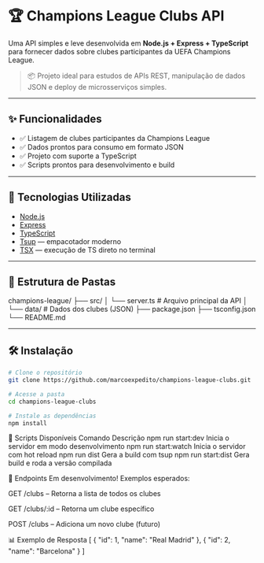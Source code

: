 # 🏆 Champions League Clubs API

Uma API simples e leve desenvolvida em **Node.js + Express + TypeScript** para fornecer dados sobre clubes participantes da UEFA Champions League.

> 📦 Projeto ideal para estudos de APIs REST, manipulação de dados JSON e deploy de microsserviços simples.

---

## ✨ Funcionalidades

- ✅ Listagem de clubes participantes da Champions League
- ✅ Dados prontos para consumo em formato JSON
- ✅ Projeto com suporte a TypeScript
- ✅ Scripts prontos para desenvolvimento e build

---

## 🚀 Tecnologias Utilizadas

- [Node.js](https://nodejs.org/)
- [Express](https://expressjs.com/)
- [TypeScript](https://www.typescriptlang.org/)
- [Tsup](https://tsup.egoist.dev/) — empacotador moderno
- [TSX](https://github.com/esbuild-kit/tsx) — execução de TS direto no terminal

---

## 📁 Estrutura de Pastas

champions-league/
├── src/
│ └── server.ts # Arquivo principal da API
│ └── data/ # Dados dos clubes (JSON)
├── package.json
├── tsconfig.json
└── README.md



---

## 🛠️ Instalação

```bash
# Clone o repositório
git clone https://github.com/marcoexpedito/champions-league-clubs.git

# Acesse a pasta
cd champions-league-clubs

# Instale as dependências
npm install

```

🧪 Scripts Disponíveis
Comando	Descrição
npm run start:dev	Inicia o servidor em modo desenvolvimento
npm run start:watch	Inicia o servidor com hot reload
npm run dist	Gera a build com tsup
npm run start:dist	Gera build e roda a versão compilada


📡 Endpoints
Em desenvolvimento! Exemplos esperados:

GET /clubs – Retorna a lista de todos os clubes

GET /clubs/:id – Retorna um clube específico

POST /clubs – Adiciona um novo clube (futuro)


📊 Exemplo de Resposta
[
  {
    "id": 1,
    "name": "Real Madrid"
  },
  {
    "id": 2,
    "name": "Barcelona"
  }
]
